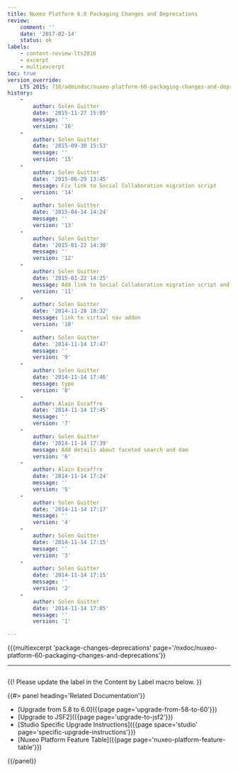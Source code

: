 ```yaml
---
title: Nuxeo Platform 6.0 Packaging Changes and Deprecations
review:
    comment: ''
    date: '2017-02-14'
    status: ok
labels:
    - content-review-lts2016
    - excerpt
    - multiexcerpt
toc: true
version_override:
    LTS 2015: 710/admindoc/nuxeo-platform-60-packaging-changes-and-deprecations
history:
    -
        author: Solen Guitter
        date: '2015-11-27 15:05'
        message: ''
        version: '16'
    -
        author: Solen Guitter
        date: '2015-09-30 15:53'
        message: ''
        version: '15'
    -
        author: Solen Guitter
        date: '2015-06-29 13:45'
        message: Fix link to Social Collaboration migration script
        version: '14'
    -
        author: Solen Guitter
        date: '2015-04-14 14:24'
        message: ''
        version: '13'
    -
        author: Solen Guitter
        date: '2015-01-22 14:30'
        message: ''
        version: '12'
    -
        author: Solen Guitter
        date: '2015-01-22 14:25'
        message: Add link to Social Collaboration migration script and readme
        version: '11'
    -
        author: Solen Guitter
        date: '2014-11-28 18:32'
        message: link to virtual nav addon
        version: '10'
    -
        author: Solen Guitter
        date: '2014-11-14 17:47'
        message: ''
        version: '9'
    -
        author: Solen Guitter
        date: '2014-11-14 17:46'
        message: typo
        version: '8'
    -
        author: Alain Escaffre
        date: '2014-11-14 17:45'
        message: ''
        version: '7'
    -
        author: Solen Guitter
        date: '2014-11-14 17:39'
        message: Add details about faceted search and dam
        version: '6'
    -
        author: Alain Escaffre
        date: '2014-11-14 17:24'
        message: ''
        version: '5'
    -
        author: Solen Guitter
        date: '2014-11-14 17:17'
        message: ''
        version: '4'
    -
        author: Solen Guitter
        date: '2014-11-14 17:15'
        message: ''
        version: '3'
    -
        author: Solen Guitter
        date: '2014-11-14 17:15'
        message: ''
        version: '2'
    -
        author: Solen Guitter
        date: '2014-11-14 17:05'
        message: ''
        version: '1'

---
```

{{{multiexcerpt 'package-changes-deprecations' page='/nxdoc/nuxeo-platform-60-packaging-changes-and-deprecations'}}

* * *

<div class="row" data-equalizer data-equalize-on="medium"><div class="column medium-6">

{{! Please update the label in the Content by Label macro below. }}

{{#> panel heading='Related Documentation'}}

- [Upgrade from 5.8 to 6.0]({{page page='upgrade-from-58-to-60'}})
- [Upgrade to JSF2]({{page page='upgrade-to-jsf2'}})
- [Studio Specific Upgrade Instructions]({{page space='studio' page='specific-upgrade-instructions'}})
- [Nuxeo Platform Feature Table]({{page page='nuxeo-platform-feature-table'}})

{{/panel}}</div><div class="column medium-6">

&nbsp;

</div></div>
